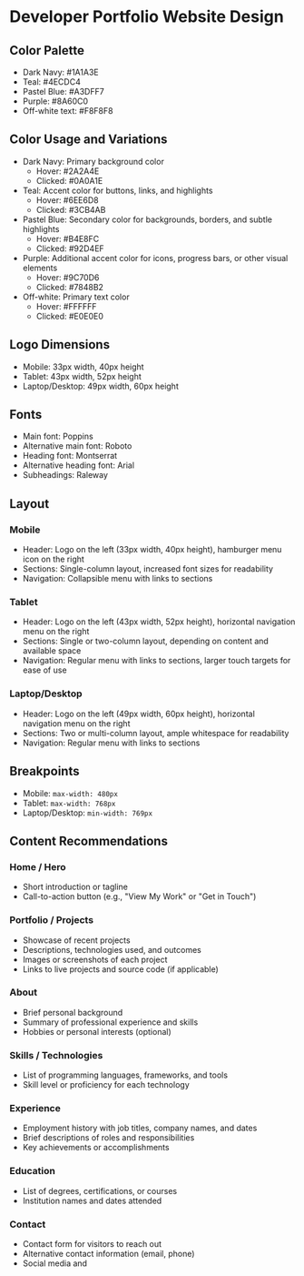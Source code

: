 # Developer Portfolio Website Design

## Color Palette
- Dark Navy: #1A1A3E
- Teal: #4ECDC4
- Pastel Blue: #A3DFF7
- Purple: #8A60C0
- Off-white text: #F8F8F8

## Color Usage and Variations
- Dark Navy: Primary background color
  - Hover: #2A2A4E
  - Clicked: #0A0A1E
- Teal: Accent color for buttons, links, and highlights
  - Hover: #6EE6D8
  - Clicked: #3CB4AB
- Pastel Blue: Secondary color for backgrounds, borders, and subtle highlights
  - Hover: #B4E8FC
  - Clicked: #92D4EF
- Purple: Additional accent color for icons, progress bars, or other visual elements
  - Hover: #9C70D6
  - Clicked: #7848B2
- Off-white: Primary text color
  - Hover: #FFFFFF
  - Clicked: #E0E0E0

## Logo Dimensions
- Mobile: 33px width, 40px height
- Tablet: 43px width, 52px height
- Laptop/Desktop: 49px width, 60px height

## Fonts
- Main font: Poppins
- Alternative main font: Roboto
- Heading font: Montserrat
- Alternative heading font: Arial
- Subheadings: Raleway

## Layout

### Mobile
- Header: Logo on the left (33px width, 40px height), hamburger menu icon on the right
- Sections: Single-column layout, increased font sizes for readability
- Navigation: Collapsible menu with links to sections

### Tablet
- Header: Logo on the left (43px width, 52px height), horizontal navigation menu on the right
- Sections: Single or two-column layout, depending on content and available space
- Navigation: Regular menu with links to sections, larger touch targets for ease of use

### Laptop/Desktop
- Header: Logo on the left (49px width, 60px height), horizontal navigation menu on the right
- Sections: Two or multi-column layout, ample whitespace for readability
- Navigation: Regular menu with links to sections

## Breakpoints
- Mobile: `max-width: 480px`
- Tablet: `max-width: 768px`
- Laptop/Desktop: `min-width: 769px`

## Content Recommendations

### Home / Hero
- Short introduction or tagline
- Call-to-action button (e.g., "View My Work" or "Get in Touch")

### Portfolio / Projects
- Showcase of recent projects
- Descriptions, technologies used, and outcomes
- Images or screenshots of each project
- Links to live projects and source code (if applicable)

### About
- Brief personal background
- Summary of professional experience and skills
- Hobbies or personal interests (optional)

### Skills / Technologies
- List of programming languages, frameworks, and tools
- Skill level or proficiency for each technology

### Experience
- Employment history with job titles, company names, and dates
- Brief descriptions of roles and responsibilities
- Key achievements or accomplishments

### Education
- List of degrees, certifications, or courses
- Institution names and dates attended

### Contact
- Contact form for visitors to reach out
- Alternative contact information (email, phone)
- Social media and
